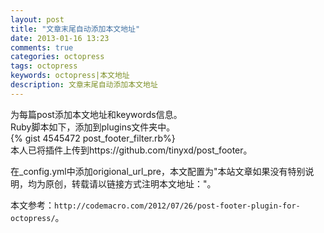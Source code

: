 ```yaml
---
layout: post
title: "文章末尾自动添加本文地址"
date: 2013-01-16 13:23
comments: true
categories: octopress
tags: octopress
keywords: octopress|本文地址
description: 文章末尾自动添加本文地址
---
```

为每篇post添加本文地址和keywords信息。   
Ruby脚本如下，添加到plugins文件夹中。    
{% gist 4545472 post_footer_filter.rb%}   
本人已将插件上传到https://github.com/tinyxd/post_footer。   
<!--more-->
在_config.yml中添加origional_url_pre，本文配置为"本站文章如果没有特别说明，均为原创，转载请以链接方式注明本文地址："。   


本文参考：`http://codemacro.com/2012/07/26/post-footer-plugin-for-octopress/`。 
